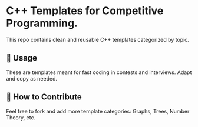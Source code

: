 # C++ Templates for Competitive Programming.

This repo contains clean and reusable C++ templates categorized by topic.

## 📌 Usage

These are templates meant for fast coding in contests and interviews. Adapt and copy as needed.

## 🚀 How to Contribute

Feel free to fork and add more template categories: Graphs, Trees, Number Theory, etc.
